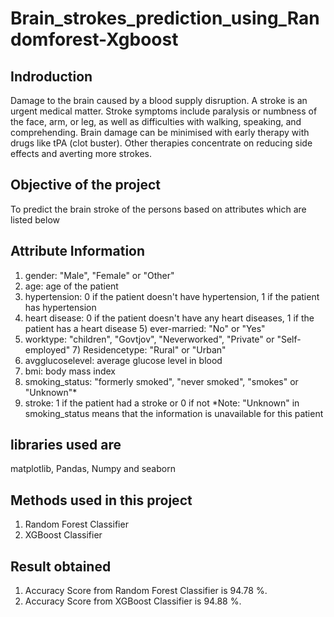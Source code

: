 # Brain_strokes_prediction_using_Randomforest-Xgboost
## Indroduction
Damage to the brain caused by a blood supply disruption. A stroke is an urgent medical matter. Stroke symptoms include paralysis or numbness of the face, arm, or leg, as well as difficulties with walking, speaking, and comprehending. Brain damage can be minimised with early therapy with drugs like tPA (clot buster). Other therapies concentrate on reducing side effects and averting more strokes.
## Objective of the project
To predict the brain stroke of the persons based on attributes which are listed below
## Attribute Information
1) gender: "Male", "Female" or "Other"
2) age: age of the patient
3) hypertension: 0 if the patient doesn't have hypertension, 1 if the patient has hypertension
4) heart disease: 0 if the patient doesn't have any heart diseases, 1 if the patient has a heart disease 5) ever-married: "No" or "Yes"
6) worktype: "children", "Govtjov", "Neverworked", "Private" or "Self-employed" 7) Residencetype: "Rural" or "Urban"
8) avgglucoselevel: average glucose level in blood
9) bmi: body mass index
10) smoking_status: "formerly smoked", "never smoked", "smokes" or "Unknown"*
11) stroke: 1 if the patient had a stroke or 0 if not
*Note: "Unknown" in smoking_status means that the information is unavailable for this patient
 ## libraries used are 
 matplotlib, Pandas, Numpy and seaborn
## Methods used in this project
1. Random Forest Classifier
2. XGBoost Classifier
## Result obtained
1. Accuracy Score from Random Forest Classifier is 94.78 %.
2. Accuracy Score from XGBoost Classifier is 94.88 %.
